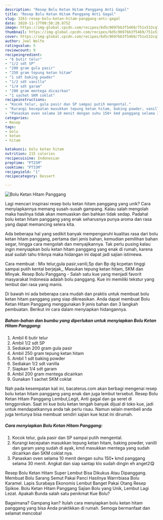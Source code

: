 ```yaml
---
description: "Resep Bolu Ketan Hitam Panggang Anti Gagal"
title: "Resep Bolu Ketan Hitam Panggang Anti Gagal"
slug: 3261-resep-bolu-ketan-hitam-panggang-anti-gagal
date: 2020-11-17T00:50:28.875Z
image: https://img-global.cpcdn.com/recipes/6d5c9697bb3f5469/751x532cq70/bolu-ketan-hitam-panggang-foto-resep-utama.jpg
thumbnail: https://img-global.cpcdn.com/recipes/6d5c9697bb3f5469/751x532cq70/bolu-ketan-hitam-panggang-foto-resep-utama.jpg
cover: https://img-global.cpcdn.com/recipes/6d5c9697bb3f5469/751x532cq70/bolu-ketan-hitam-panggang-foto-resep-utama.jpg
author: Joel Wolfe
ratingvalue: 5
reviewcount: 9
recipeingredient:
- "6 butir telur"
- "1/2 sdt SP"
- "200 gram gula pasir"
- "250 gram tepung ketan hitam"
- "1 sdt baking powder"
- "1/2 sdt vanilla"
- "1/4 sdt garam"
- "200 gram mentega dicairkan"
- "1 sachet SKM coklat"
recipeinstructions:
- "Kocok telur, gula pasir dan SP sampai putih mengental."
- "Kurangi kecepatan masukkan tepung ketan hitam, baking powder, vanilli dan garam yang sudah di ayak, kmd masukkan mentega yang sudah dicairkan dan SKM coklat nya."
- "Panaskan oven selama 10 menit dengan suhu 150• kmd panggang selama 30 menit. Angkat dan siap santap klo sudah dingin eh anget2😋"
categories:
- Resep
tags:
- bolu
- ketan
- hitam

katakunci: bolu ketan hitam 
nutrition: 215 calories
recipecuisine: Indonesian
preptime: "PT25M"
cooktime: "PT33M"
recipeyield: "1"
recipecategory: Dessert

---
```



![Bolu Ketan Hitam Panggang](https://img-global.cpcdn.com/recipes/6d5c9697bb3f5469/751x532cq70/bolu-ketan-hitam-panggang-foto-resep-utama.jpg)

Lagi mencari inspirasi resep bolu ketan hitam panggang yang unik? Cara menyiapkannya memang susah-susah gampang. Kalau salah mengolah maka hasilnya tidak akan memuaskan dan bahkan tidak sedap. Padahal bolu ketan hitam panggang yang enak seharusnya punya aroma dan rasa yang dapat memancing selera kita.

Ada beberapa hal yang sedikit banyak mempengaruhi kualitas rasa dari bolu ketan hitam panggang, pertama dari jenis bahan, kemudian pemilihan bahan segar, hingga cara mengolah dan menyajikannya. Tak perlu pusing kalau ingin menyiapkan bolu ketan hitam panggang yang enak di rumah, karena asal sudah tahu triknya maka hidangan ini dapat jadi sajian istimewa.

Cara membuat : Mix telur,gula pasir,vanili,Sp dan Bp dg kcpetan tinggi sampai putih kental berjejak,, Masukan tepung ketan hitam, SKM dan Minyak. Resep Bolu Panggang - Salah satu kue yang menjadi favorit masyarakat Indonesia adalah bolu panggang. Kue ini memiliki tekstur yang lembut dan rasa yang manis.


Di bawah ini ada beberapa cara mudah dan praktis untuk membuat bolu ketan hitam panggang yang siap dikreasikan. Anda dapat membuat Bolu Ketan Hitam Panggang menggunakan 9 jenis bahan dan 3 langkah pembuatan. Berikut ini cara dalam menyiapkan hidangannya.

<!--inarticleads1-->

##### Bahan-bahan dan bumbu yang diperlukan untuk menyiapkan Bolu Ketan Hitam Panggang:

1. Ambil 6 butir telur
1. Ambil 1/2 sdt SP
1. Sediakan 200 gram gula pasir
1. Ambil 250 gram tepung ketan hitam
1. Ambil 1 sdt baking powder
1. Sediakan 1/2 sdt vanilla
1. Siapkan 1/4 sdt garam
1. Ambil 200 gram mentega dicairkan
1. Gunakan 1 sachet SKM coklat


Nah pada kesempatan kali ini, bacaterus.com akan berbagi mengenai resep bolu ketan hitam panggang yang enak dan juga lembut tersebut. Resep Bolu Ketan Hitam Panggang Lembut,Legit, Anti gagal dan ga seret di tenggorokan. Saat ini kue bolu ketan tengah banyak dijual di toko kue, jadi untuk mendapatkannya anda tak perlu risau. Namun selain membeli anda juga tentunya bisa membuat sendiri sajian kue lezat ini dirumah. 

<!--inarticleads2-->

##### Cara menyiapkan Bolu Ketan Hitam Panggang:

1. Kocok telur, gula pasir dan SP sampai putih mengental.
1. Kurangi kecepatan masukkan tepung ketan hitam, baking powder, vanilli dan garam yang sudah di ayak, kmd masukkan mentega yang sudah dicairkan dan SKM coklat nya.
1. Panaskan oven selama 10 menit dengan suhu 150• kmd panggang selama 30 menit. Angkat dan siap santap klo sudah dingin eh anget2😋


Resep Bolu Ketan Hitam Super Lembut Bisa Dikukus Atau Dipanggang. Membuat Bolu Sarang Semut Pakai Panci Hasilnya Warrrbiasa Bolu Karamel. Lapis Surabaya Ekonomis Lembut Banget Pakai Otang Resep Spikoe. Bolu Ketan Hitam Panggang Sajian Bolu yang Unik, Lembut Lagi Lezat. Apakah Bunda salah satu penikmat Kue Bolu? 

Bagaimana? Gampang kan? Itulah cara menyiapkan bolu ketan hitam panggang yang bisa Anda praktikkan di rumah. Semoga bermanfaat dan selamat mencoba!
